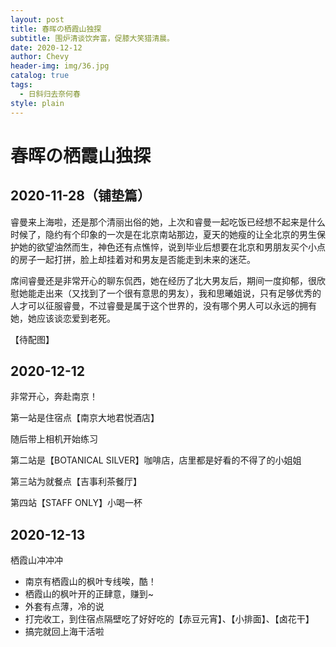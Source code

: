 ```yaml
---
layout: post
title: 春晖の栖霞山独探
subtitle: 围炉清谈饮奔富，促膝大笑猎清晨。
date: 2020-12-12
author: Chevy
header-img: img/36.jpg
catalog: true
tags:
  - 日斜归去奈何春
style: plain
---
```


# 春晖の栖霞山独探

## 2020-11-28（铺垫篇）

睿曼来上海啦，还是那个清丽出俗的她，上次和睿曼一起吃饭已经想不起来是什么时候了，隐约有个印象的一次是在北京南站那边，夏天的她瘦的让全北京的男生保护她的欲望油然而生，神色还有点憔悴，说到毕业后想要在北京和男朋友买个小点的房子一起打拼，脸上却挂着对和男友是否能走到未来的迷茫。

席间睿曼还是非常开心的聊东侃西，她在经历了北大男友后，期间一度抑郁，很欣慰她能走出来（又找到了一个很有意思的男友），我和思曦姐说，只有足够优秀的人才可以征服睿曼，不过睿曼是属于这个世界的，没有哪个男人可以永远的拥有她，她应该谈恋爱到老死。

【待配图】

## 2020-12-12

非常开心，奔赴南京！

第一站是住宿点【南京大地君悦酒店】

随后带上相机开始练习

第二站是【BOTANICAL SILVER】咖啡店，店里都是好看的不得了的小姐姐

第三站为就餐点【吉事利茶餐厅】

第四站【STAFF ONLY】小喝一杯

## 2020-12-13

栖霞山冲冲冲

- 南京有栖霞山的枫叶专线唉，酷！
- 栖霞山的枫叶开的正肆意，赚到~
- 外套有点薄，冷的说
- 打完收工，到住宿点隔壁吃了好好吃的【赤豆元宵】、【小排面】、【卤花干】
- 搞完就回上海干活啦